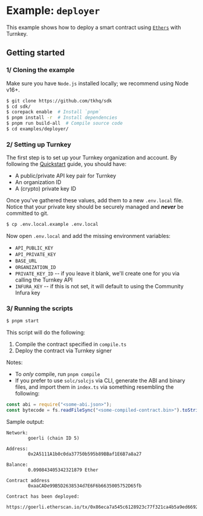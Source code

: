 # Example: `deployer`

This example shows how to deploy a smart contract using [`Ethers`](https://docs.ethers.org/v5/api/signer/) with Turnkey.

## Getting started

### 1/ Cloning the example

Make sure you have `Node.js` installed locally; we recommend using Node v16+.

```bash
$ git clone https://github.com/tkhq/sdk
$ cd sdk/
$ corepack enable  # Install `pnpm`
$ pnpm install -r  # Install dependencies
$ pnpm run build-all  # Compile source code
$ cd examples/deployer/
```

### 2/ Setting up Turnkey

The first step is to set up your Turnkey organization and account. By following the [Quickstart](https://docs.turnkey.com/getting-started/quickstart) guide, you should have:

- A public/private API key pair for Turnkey
- An organization ID
- A (crypto) private key ID

Once you've gathered these values, add them to a new `.env.local` file. Notice that your private key should be securely managed and **_never_** be committed to git.

```bash
$ cp .env.local.example .env.local
```

Now open `.env.local` and add the missing environment variables:

- `API_PUBLIC_KEY`
- `API_PRIVATE_KEY`
- `BASE_URL`
- `ORGANIZATION_ID`
- `PRIVATE_KEY_ID` -- if you leave it blank, we'll create one for you via calling the Turnkey API
- `INFURA_KEY` -- if this is not set, it will default to using the Community Infura key

### 3/ Running the scripts

```bash
$ pnpm start
```

This script will do the following:

1. Compile the contract specified in `compile.ts`
2. Deploy the contract via Turnkey signer

Notes:

- To _only_ compile, run `pnpm compile`
- If you prefer to use `solc/solcjs` via CLI, generate the ABI and binary files, and import them in `index.ts` via something resembling the following:

```typescript
const abi = require("<some-abi.json>");
const bytecode = fs.readFileSync("<some-compiled-contract.bin>").toString();
```

Sample output:

```
Network:
        goerli (chain ID 5)

Address:
        0x2A5111A1b0c0da37750b595b89BBaf1E6B7a8a27

Balance:
        0.090843405342321879 Ether

Contract address
        0xaaCADe99B5D2638534d7E6F6b6635005752D65fb

Contract has been deployed:
        https://goerli.etherscan.io/tx/0x86eca7a545c6128923c77f321ca4b5a9ed66925ed223f6577dca73b9b8ea13f9
```
